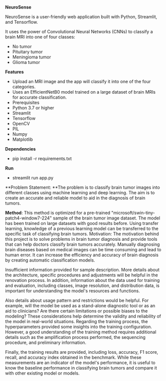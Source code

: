**NeuroSense**


NeuroSense is a user-friendly web application built with Python, Streamlit, and Tensorflow. 

It uses the power of Convolutional Neural Networks (CNNs) to classify a brain MRI into one of four classes: 
* No tumor
* Pituitary tumor
* Meningioma tumor
* Glioma tumor

**Features**
* Upload an MRI image and the app will classify it into one of the four categories.
* Uses an EfficientNetB0 model trained on a large dataset of brain MRIs for accurate classification.
* Prerequisites
* Python 3.7 or higher
* Streamlit
* Tensorflow
* OpenCV
* PIL
* Numpy
* Matplotlib

**Dependencies**
* pip install -r requirements.txt

**Run**
* streamlit run app.py


**Problem Statement:
**The problem is to classify brain tumor images into different classes using machine learning and deep learning. The aim is to create an accurate and reliable model to aid in the diagnosis of brain tumors.

**Method**:
This method is optimized for a pre-trained "microsoft/swin-tiny-patch4-window7-224" sample of the brain tumor image dataset. The model has been trained on large datasets with good results before. Using transfer learning, knowledge of a previous learning model can be transferred to the specific task of classifying brain tumors.
Motivation:
The motivation behind this project is to solve problems in brain tumor diagnosis and provide tools that can help doctors classify brain tumors accurately. Manually diagnosing brain diseases based on medical images can be time consuming and lead to human error. It can increase the efficiency and accuracy of brain diagnosis by creating automatic classification models.

Insufficient information provided for sample description. More details about the architecture, specific procedures and adjustments will be helpful in the renovation process.
In addition, information about the data used for training and evaluation, including classes, image resolution, and distribution data, is important for understanding the model's resources and functions.

Also details about usage pattern and restrictions would be helpful. For example, will the model be used as a stand-alone diagnostic tool or as an aid to clinicians? Are there certain limitations or possible biases to the modeling? These considerations help determine the validity and reliability of the model in real-world situations.
Regarding the training process, the hyperparameters provided some insights into the training configuration. However, a good understanding of the training method requires additional details such as the amplification process performed, the sequencing procedure, and preliminary information.

Finally, the training results are provided, including loss, accuracy, F1 score, recall, and accuracy index obtained in the benchmark. While these measurements are an indicator of the model's performance, it is useful to know the baseline performance in classifying brain tumors and compare it with other existing model or models.
